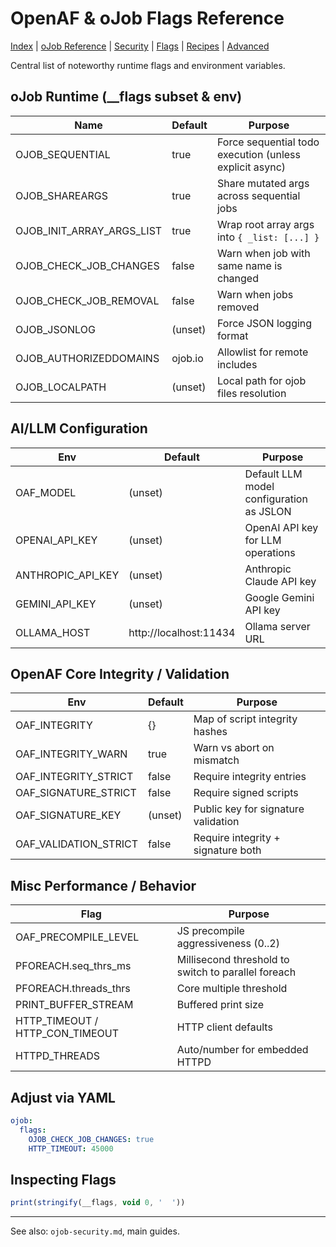 # OpenAF & oJob Flags Reference

[Index](./index.md) | [oJob Reference](./ojob.md) | [Security](./ojob-security.md) | [Flags](./openaf-flags.md) | [Recipes](./ojob-recipes.md) | [Advanced](./openaf-advanced.md)

Central list of noteworthy runtime flags and environment variables.

## oJob Runtime (__flags subset & env)

| Name | Default | Purpose |
|------|---------|---------|
| OJOB_SEQUENTIAL | true | Force sequential todo execution (unless explicit async) |
| OJOB_SHAREARGS | true | Share mutated args across sequential jobs |
| OJOB_INIT_ARRAY_ARGS_LIST | true | Wrap root array args into `{ _list: [...] }` |
| OJOB_CHECK_JOB_CHANGES | false | Warn when job with same name is changed |
| OJOB_CHECK_JOB_REMOVAL | false | Warn when jobs removed |
| OJOB_JSONLOG | (unset) | Force JSON logging format |
| OJOB_AUTHORIZEDDOMAINS | ojob.io | Allowlist for remote includes |
| OJOB_LOCALPATH | (unset) | Local path for ojob files resolution |

## AI/LLM Configuration

| Env | Default | Purpose |
|-----|---------|---------|
| OAF_MODEL | (unset) | Default LLM model configuration as JSLON |
| OPENAI_API_KEY | (unset) | OpenAI API key for LLM operations |
| ANTHROPIC_API_KEY | (unset) | Anthropic Claude API key |
| GEMINI_API_KEY | (unset) | Google Gemini API key |
| OLLAMA_HOST | http://localhost:11434 | Ollama server URL |

## OpenAF Core Integrity / Validation

| Env | Default | Purpose |
|-----|---------|---------|
| OAF_INTEGRITY | {} | Map of script integrity hashes |
| OAF_INTEGRITY_WARN | true | Warn vs abort on mismatch |
| OAF_INTEGRITY_STRICT | false | Require integrity entries |
| OAF_SIGNATURE_STRICT | false | Require signed scripts |
| OAF_SIGNATURE_KEY | (unset) | Public key for signature validation |
| OAF_VALIDATION_STRICT | false | Require integrity + signature both |

## Misc Performance / Behavior

| Flag | Purpose |
|------|---------|
| OAF_PRECOMPILE_LEVEL | JS precompile aggressiveness (0..2) |
| PFOREACH.seq_thrs_ms | Millisecond threshold to switch to parallel foreach |
| PFOREACH.threads_thrs | Core multiple threshold |
| PRINT_BUFFER_STREAM | Buffered print size |
| HTTP_TIMEOUT / HTTP_CON_TIMEOUT | HTTP client defaults |
| HTTPD_THREADS | Auto/number for embedded HTTPD |

## Adjust via YAML

```yaml
ojob:
  flags:
    OJOB_CHECK_JOB_CHANGES: true
    HTTP_TIMEOUT: 45000
```

## Inspecting Flags

```javascript
print(stringify(__flags, void 0, '  '))
```

---
See also: `ojob-security.md`, main guides.
